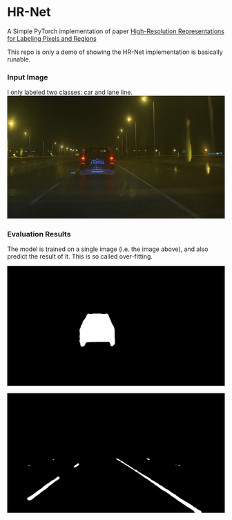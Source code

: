 # HR-Net

A Simple PyTorch implementation of paper [High-Resolution Representations for Labeling Pixels and Regions](https://arxiv.org/abs/1904.04514)

This repo is only a demo of showing the HR-Net implementation is basically runable.

### Input Image
I only labeled two classes: car and lane line.
![Input](https://github.com/brianlan/HR-Net/blob/master/data/night.jpg?raw=true)


### Evaluation Results
The model is trained on a single image (i.e. the image above), and also predict the result of it.
This is so called over-fitting.

![car](https://github.com/brianlan/HR-Net/blob/master/results/car.png?raw=true)

![lane](https://github.com/brianlan/HR-Net/blob/master/results/lane.png?raw=true)
